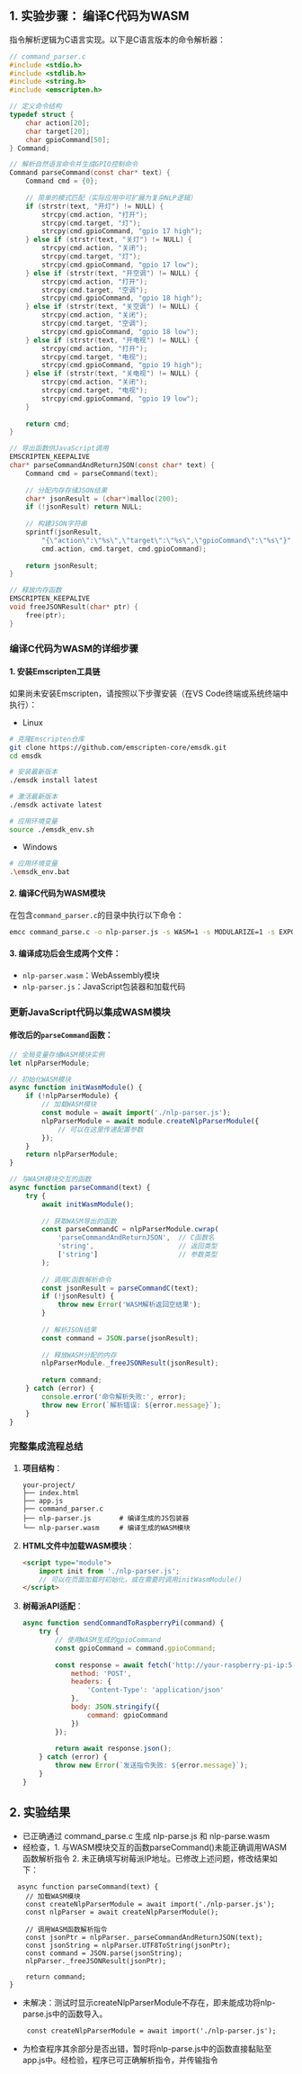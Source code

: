 ## 1. 实验步骤： 编译C代码为WASM

指令解析逻辑为C语言实现。以下是C语言版本的命令解析器：

```c
// command_parser.c
#include <stdio.h>
#include <stdlib.h>
#include <string.h>
#include <emscripten.h>

// 定义命令结构
typedef struct {
    char action[20];
    char target[20];
    char gpioCommand[50];
} Command;

// 解析自然语言命令并生成GPIO控制命令
Command parseCommand(const char* text) {
    Command cmd = {0};
    
    // 简单的模式匹配（实际应用中可扩展为复杂NLP逻辑）
    if (strstr(text, "开灯") != NULL) {
        strcpy(cmd.action, "打开");
        strcpy(cmd.target, "灯");
        strcpy(cmd.gpioCommand, "gpio 17 high");
    } else if (strstr(text, "关灯") != NULL) {
        strcpy(cmd.action, "关闭");
        strcpy(cmd.target, "灯");
        strcpy(cmd.gpioCommand, "gpio 17 low");
    } else if (strstr(text, "开空调") != NULL) {
        strcpy(cmd.action, "打开");
        strcpy(cmd.target, "空调");
        strcpy(cmd.gpioCommand, "gpio 18 high");
    } else if (strstr(text, "关空调") != NULL) {
        strcpy(cmd.action, "关闭");
        strcpy(cmd.target, "空调");
        strcpy(cmd.gpioCommand, "gpio 18 low");
    } else if (strstr(text, "开电视") != NULL) {
        strcpy(cmd.action, "打开");
        strcpy(cmd.target, "电视");
        strcpy(cmd.gpioCommand, "gpio 19 high");
    } else if (strstr(text, "关电视") != NULL) {
        strcpy(cmd.action, "关闭");
        strcpy(cmd.target, "电视");
        strcpy(cmd.gpioCommand, "gpio 19 low");
    }
    
    return cmd;
}

// 导出函数供JavaScript调用
EMSCRIPTEN_KEEPALIVE
char* parseCommandAndReturnJSON(const char* text) {
    Command cmd = parseCommand(text);
    
    // 分配内存存储JSON结果
    char* jsonResult = (char*)malloc(200);
    if (!jsonResult) return NULL;
    
    // 构建JSON字符串
    sprintf(jsonResult, 
        "{\"action\":\"%s\",\"target\":\"%s\",\"gpioCommand\":\"%s\"}",
        cmd.action, cmd.target, cmd.gpioCommand);
    
    return jsonResult;
}

// 释放内存函数
EMSCRIPTEN_KEEPALIVE
void freeJSONResult(char* ptr) {
    free(ptr);
}
```

### 编译C代码为WASM的详细步骤

#### 1. 安装Emscripten工具链

如果尚未安装Emscripten，请按照以下步骤安装（在VS Code终端或系统终端中执行）：
- Linux
```bash
# 克隆Emscripten仓库
git clone https://github.com/emscripten-core/emsdk.git
cd emsdk

# 安装最新版本
./emsdk install latest

# 激活最新版本
./emsdk activate latest

# 应用环境变量
source ./emsdk_env.sh
```
- Windows
```bash
# 应用环境变量
.\emsdk_env.bat
```
#### 2. 编译C代码为WASM模块

在包含`command_parser.c`的目录中执行以下命令：

```bash
emcc command_parse.c -o nlp-parser.js -s WASM=1 -s MODULARIZE=1 -s EXPORT_NAME="createNlpParserModule" -s EXPORTED_FUNCTIONS='["_parseCommandAndReturnJSON", "_freeJSONResult"]' -s EXPORTED_RUNTIME_METHODS='["ccall", "cwrap", "allocate", "UTF8ToString", "stringToUTF8"]' --no-entry -O3
```

#### 3. 编译成功后会生成两个文件：
- `nlp-parser.wasm`：WebAssembly模块
- `nlp-parser.js`：JavaScript包装器和加载代码

### 更新JavaScript代码以集成WASM模块

#### 修改后的`parseCommand`函数：

```javascript
// 全局变量存储WASM模块实例
let nlpParserModule;

// 初始化WASM模块
async function initWasmModule() {
    if (!nlpParserModule) {
        // 加载WASM模块
        const module = await import('./nlp-parser.js');
        nlpParserModule = await module.createNlpParserModule({
            // 可以在这里传递配置参数
        });
    }
    return nlpParserModule;
}

// 与WASM模块交互的函数
async function parseCommand(text) {
    try {
        await initWasmModule();
        
        // 获取WASM导出的函数
        const parseCommandC = nlpParserModule.cwrap(
            'parseCommandAndReturnJSON',  // C函数名
            'string',                     // 返回类型
            ['string']                    // 参数类型
        );
        
        // 调用C函数解析命令
        const jsonResult = parseCommandC(text);
        if (!jsonResult) {
            throw new Error('WASM解析返回空结果');
        }
        
        // 解析JSON结果
        const command = JSON.parse(jsonResult);
        
        // 释放WASM分配的内存
        nlpParserModule._freeJSONResult(jsonResult);
        
        return command;
    } catch (error) {
        console.error('命令解析失败:', error);
        throw new Error(`解析错误: ${error.message}`);
    }
}
```

### 完整集成流程总结

1. **项目结构**：
   ```
   your-project/
   ├── index.html
   ├── app.js
   ├── command_parser.c
   ├── nlp-parser.js       # 编译生成的JS包装器
   └── nlp-parser.wasm     # 编译生成的WASM模块
   ```

2. **HTML文件中加载WASM模块**：
   ```html
   <script type="module">
       import init from './nlp-parser.js';
       // 可以在页面加载时初始化，或在需要时调用initWasmModule()
   </script>
   ```

3. **树莓派API适配**：
   ```javascript
   async function sendCommandToRaspberryPi(command) {
       try {
           // 使用WASM生成的gpioCommand
           const gpioCommand = command.gpioCommand;
           
           const response = await fetch('http://your-raspberry-pi-ip:5000/api/control', {
               method: 'POST',
               headers: {
                   'Content-Type': 'application/json'
               },
               body: JSON.stringify({
                   command: gpioCommand
               })
           });
           
           return await response.json();
       } catch (error) {
           throw new Error(`发送指令失败: ${error.message}`);
       }
   }
   ```
## 2. 实验结果
- 已正确通过 command_parse.c 生成 nlp-parse.js 和 nlp-parse.wasm
- 经检查，1. 与WASM模块交互的函数parseCommand()未能正确调用WASM函数解析指令 2. 未正确填写树莓派IP地址。已修改上述问题，修改结果如下：
```
  async function parseCommand(text) {
    // 加载WASM模块
    const createNlpParserModule = await import('./nlp-parser.js');
    const nlpParser = await createNlpParserModule();

    // 调用WASM函数解析指令
    const jsonPtr = nlpParser._parseCommandAndReturnJSON(text);
    const jsonString = nlpParser.UTF8ToString(jsonPtr);
    const command = JSON.parse(jsonString);
    nlpParser._freeJSONResult(jsonPtr);

    return command;
}
```
- 未解决：测试时显示createNlpParserModule不存在，即未能成功将nlp-parse.js中的函数导入。
  ```
   const createNlpParserModule = await import('./nlp-parser.js');
  ```
- 为检查程序其余部分是否出错，暂时将nlp-parse.js中的函数直接黏贴至app.js中。经检验，程序已可正确解析指令，并传输指令

